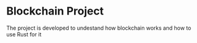 # Blockchain Project

The project is developed to undestand how blockchain works and how to use Rust for it

